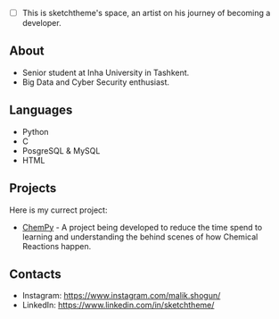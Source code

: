 

* [ ] This is sketchtheme's space, an artist on his journey of becoming a developer.

## About

- Senior student at Inha University in Tashkent.
- Big Data and Cyber Security enthusiast.

## Languages

- Python
- C
- PosgreSQL & MySQL
- HTML

## Projects

Here is my currect project:

- [ChemPy](https://github.com/sketchtheme/chempy) - A project being developed to reduce the time spend to learning and understanding the behind scenes of how Chemical Reactions happen.

## Contacts

- Instagram: https://www.instagram.com/malik.shogun/
- LinkedIn: https://www.linkedin.com/in/sketchtheme/
